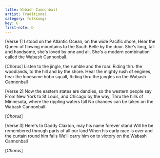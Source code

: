 ```yaml
---
title: Wabash Cannonball
artist: Traditional
category: folksongs
key: G
first-note: D
---
```


[Verse 1]
I stood on the Atlantic Ocean, on the wide Pacific shore,
Hear the Queen of flowing mountains to the South Belle by the door.
She's long, tall and handsome, she's loved by one and all.
She's a modern combination called the Wabash Cannonball.

[Chorus]
Listen to the jingle, the rumble and the roar.
Riding thru the woodlands, to the hill and by the shore.
Hear the mighty rush of engines, hear the lonesome hobo squall,
Riding thru the jungles on the Wabash Cannonball

[Verse 2]
Now the eastern states are dandies, so the western people say
From New York to St Louis, and Chicago by the way,
Thru the hills of Minnesota, where the rippling waters fall
No chances can be taken on the Wabash Cannonball.

[*Chorus*]

[Verse 3]
Here's to Daddy Claxton, may his name forever stand
Will he be remembered through parts of all our land
When his early race is over and the curtain round him falls
We'll carry him on to victory on the Wabash Cannonball

[*Chorus*]
